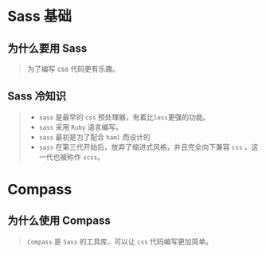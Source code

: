 # Sass 基础
## 为什么要用 Sass
> 为了编写 css 代码更有乐趣。

## Sass 冷知识
> * `sass` 是最早的 `css` 预处理器，有着比`less`更强的功能。
> * `sass` 采用 `Ruby` 语言编写。
> * `sass` 最初是为了配合 `haml` 而设计的
> * `sass` 在第三代开始后，放弃了缩进式风格，并且完全向下兼容 `css` ，这一代也被称作 `scss`。

# Compass
## 为什么使用 Compass
> `Compass` 是 `Sass` 的工具库，可以让 `css` 代码编写更加简单。

